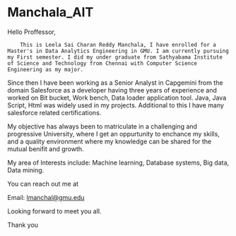 # Manchala_AIT

Hello Proffessor,

        This is Leela Sai Charan Reddy Manchala, I have enrolled for a Master's in Data Analytics Engineering in GMU. I am currently pursuing my First semester. I did my under graduate from Sathyabama Institute of Science and Technology from Chennai with Computer Science Engineering as my major.

Since then I have been working as a Senior Analyst in Capgemini from the domain Salesforce as a developer having three years of experience and worked on Bit bucket, Work bench, Data loader application tool. Java, Java Script, Html was widely used in my projects. Additional to this I have many salesforce related certifications.

My objective has always been to matriculate in a challenging and progressive University, where I get an oppurtunity to enchance my skills, and a quality environment where my knowledge can be shared for the mutual benifit and growth.

My area of Interests include: Machine learning, Database systems, Big data, Data mining.

You can reach out me at

Email: lmanchal@gmu.edu

Looking forward to meet you all.

Thank you